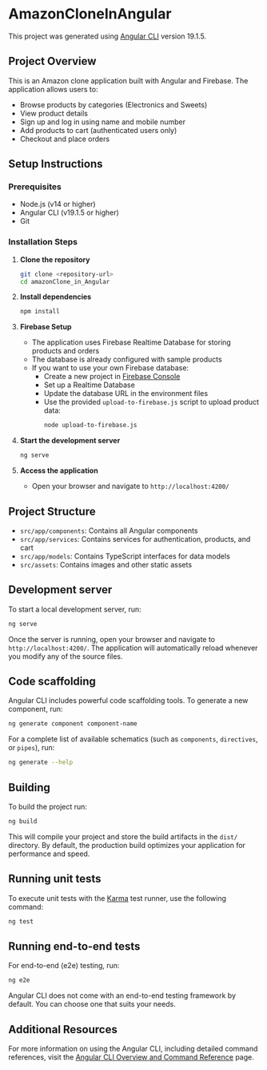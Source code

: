 # AmazonCloneInAngular

This project was generated using [Angular CLI](https://github.com/angular/angular-cli) version 19.1.5.

## Project Overview

This is an Amazon clone application built with Angular and Firebase. The application allows users to:
- Browse products by categories (Electronics and Sweets)
- View product details
- Sign up and log in using name and mobile number
- Add products to cart (authenticated users only)
- Checkout and place orders

## Setup Instructions

### Prerequisites
- Node.js (v14 or higher)
- Angular CLI (v19.1.5 or higher)
- Git

### Installation Steps

1. **Clone the repository**
   ```bash
   git clone <repository-url>
   cd amazonClone_in_Angular
   ```

2. **Install dependencies**
   ```bash
   npm install
   ```

3. **Firebase Setup**
   - The application uses Firebase Realtime Database for storing products and orders
   - The database is already configured with sample products
   - If you want to use your own Firebase database:
     - Create a new project in [Firebase Console](https://console.firebase.google.com/)
     - Set up a Realtime Database
     - Update the database URL in the environment files
     - Use the provided `upload-to-firebase.js` script to upload product data:
       ```bash
       node upload-to-firebase.js
       ```

4. **Start the development server**
   ```bash
   ng serve
   ```

5. **Access the application**
   - Open your browser and navigate to `http://localhost:4200/`

## Project Structure

- `src/app/components`: Contains all Angular components
- `src/app/services`: Contains services for authentication, products, and cart
- `src/app/models`: Contains TypeScript interfaces for data models
- `src/assets`: Contains images and other static assets

## Development server

To start a local development server, run:

```bash
ng serve
```

Once the server is running, open your browser and navigate to `http://localhost:4200/`. The application will automatically reload whenever you modify any of the source files.

## Code scaffolding

Angular CLI includes powerful code scaffolding tools. To generate a new component, run:

```bash
ng generate component component-name
```

For a complete list of available schematics (such as `components`, `directives`, or `pipes`), run:

```bash
ng generate --help
```

## Building

To build the project run:

```bash
ng build
```

This will compile your project and store the build artifacts in the `dist/` directory. By default, the production build optimizes your application for performance and speed.

## Running unit tests

To execute unit tests with the [Karma](https://karma-runner.github.io) test runner, use the following command:

```bash
ng test
```

## Running end-to-end tests

For end-to-end (e2e) testing, run:

```bash
ng e2e
```

Angular CLI does not come with an end-to-end testing framework by default. You can choose one that suits your needs.

## Additional Resources

For more information on using the Angular CLI, including detailed command references, visit the [Angular CLI Overview and Command Reference](https://angular.dev/tools/cli) page.
